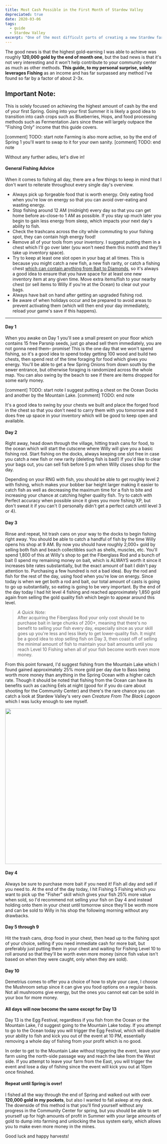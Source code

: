 ```yaml
---
title: Most Cash Possible in the First Month of Stardew Valley
depreciated: true
date: 2020-03-06
tags:
  - guide
  - Stardew Valley
excerpt: "One of the most difficult parts of creating a new Stardew farm is the lack of funds, so I set a goal to try and determine how much money I could get during the very first month. The good news is that the highest gold-earning I was able to achieve was roughly <b>120,000 gold by the end</b> of the first month."
---
```


The good news is that the highest gold-earning I was able to achieve was roughly **120,000 gold by the end of month one**, but the bad news is that it's not very interesting and it won't help contribute to your community center as much as other methods. **This guide, to my personal surprise, solely leverages Fishing** as an income and has far surpassed any method I've found so far by a factor of about 2-3x.

## Important Note:
This is solely focused on achieving the highest amount of cash by the end of your first Spring. Going into your first Summer it is likely a good idea to transition into cash crops such as Blueberries, Hops, and food processing methods such as Fermentation Jars since these will largely outpace the "Fishing Only" income that this guide covers.

[comment] TODO: start note
Farming is also more active, so by the end of Spring 1 you'll want to swap to it for your own sanity.
[comment] TODO: end note

Without any further adieu, let's dive in!

#### General Fishing Advice
When it comes to fishing all day, there are a few things to keep in mind that I don't want to reiterate throughout every single day's overview.

- Always pick up forgeable food that is worth energy. Only eating food when you're low on energy so that you can avoid over-eating and wasting energy.
- Stop fishing around 12 AM (midnight) every day so that you can get home before as-close-to 1 AM as possible. If you stay up much later you begin to gain less energy from sleep, which impacts your next day's ability to fish.
- Check the trashcans across the city while commuting to your fishing spot, they can contain high energy food!
- Remove all of your tools from your inventory. I suggest putting them in a chest which I'll go over later (you won't need them this month and they'll take up inventory space).
- Try to keep at least one slot open in your bag at all times. This is because you might catch a new fish, a new fish rarity, or catch a fishing chest <a href="https://stardewvalleywiki.com/Fishing#Treasure_Chests" target="_blank" rel="noopener">which can contain anything from Bait to Diamonds</a>, so it's always a good idea to ensure that you have space for at least one new inventory item at any given time. Move extra items/fish to your nearby chest (or sell items to Willy if you're at the Ocean) to clear out your bags.
- Always have bait on hand after getting an upgraded fishing rod.
- Be aware of when holidays occur and be prepared to avoid areas to prevent activating them (which will then end your day immediately, reload your game's save if this happens).

***

#### Day 1
When you awake on Day 1 you'll see a small present on your floor which contains 15 free Parsnip seeds, just go ahead sell them immediately, you are not gonna need them– promise! This is the one day that we won't spend fishing, so it's a good idea to spend today getting 100 wood and build two chests, then spend rest of the time foraging for food which gives you energy. You'll be able to get a few Spring Onions from down south by the sewer entrance, but otherwise foraging is randomized across the whole map. You can also swing by the beach to see if there are items dropped for some early money.

[comment] TODO: start note
I suggest putting a chest on the Ocean Docks and another by the Mountain Lake.
[comment] TODO: end note

It's a good idea to swing by your chests we built and place the forged food in the chest so that you don't need to carry them with you tomorrow and it does free up space in your inventory which will be good to keep open and available.

#### Day 2
Right away, head down through the village, hitting trash cans for food, to the ocean which will start the cutscene where Willy will give you a basic fishing rod. Start fishing on the docks, always keeping one slot free in case you catch a new fish or new rarity (deleting fish is bad!) If you'd like to clear your bags out, you can sell fish before 5 pm when Willy closes shop for the day.

Depending on your RNG with fish, you should be able to get roughly level 2 with fishing, which makes your bobber bar height larger making it easier to catch fish as well as decreasing the maximum time for a fish to bite and increasing your chance at catching higher quality fish. Try to catch with Perfect accuracy when possible since it gives you more fishing XP, but don't sweat it if you can't (I personally didn't get a perfect catch until level 3 or 4).

#### Day 3
Rinse and repeat, hit trash cans on your way to the docks to begin fishing right away. You should be able to catch a handful of fish by the time Willy opens his shop at 9 AM. By now you should have roughly 2,000+ gold by selling both fish and beach collectibles such as shells, muscles, etc. You'll spend 1,800 of this at Willy's shop to get the Fiberglass Rod and a bunch of bait (I spend my remaining money on bait, which is ALWAYS worth it since it increases bite rates substantially, but the exact amount of bait I didn't pay attention to. Purchasing a few hundred is not a bad idea). Buy the rod and fish for the rest of the day, using food when you're low on energy. Since today is when we get both a rod and bait, our total amount of casts is going to go up substantially, so eating is going to be very important. By the end of the day today I had hit level 4 fishing and reached approximately 1,850 gold again from selling the gold quality fish which begin to appear around this level.

> *A Quick Note:* <br>After acquiring the Fiberglass Rod your only cost should be to purchase bait in large chunks of 200+, meaning that there's no benefit to selling your fish every day, especially since as your skill goes up you're less and less likely to get lower-quality fish. It might be a good idea to stop selling fish on Day 3, then coast off of selling the minimal amount of fish to maintain your bait amounts until you reach Level 10 Fishing when all of your fish become worth even more money.

From this point forward, I'd suggest fishing from the Mountain Lake which I found gained approximately 25% more gold per day due to Bass being worth more money than anything in the Spring Ocean with a higher catch rate. Though it should be noted that fishing from the Ocean can have its benefits such as caching Eels at night (good for if you do care about shooting for the Community Center) and there's the rare chance you can catch a look at Stardew Valley's very own *Creature From The Black Lagoon* which I was lucky enough to see myself.

<img class="size-full" src="http://hrothmar.com/wp-content/uploads/2019/05/sea-monster-1024x500.jpg" alt="" width="1024" height="500" />

#### Day 4
Always be sure to purchase more bait if you need it! Fish all day and sell if you need to. At the end of the day today, I hit Fishing 5 Fishing which you want to pick up the "Fisher" skill which gives your fish 25% more value when sold, so I'd recommend not selling your fish on Day 4 and instead holding onto them in your chest until tomorrow since they'll be worth more and can be sold to Willy in his shop the following morning without any drawbacks.

#### Day 5 through 9
Hit the trash cans, drop food in your chest, then head up to the fishing spot of your choice, selling if you need immediate cash for more bait, but preferably just putting them in your chest and waiting for Fishing Level 10 to roll around so that they'll be worth even more money (since fish value isn't based on when they were caught, only when they are sold).

#### Day 10
Demetrius comes to offer you a choice of how to style your cave, I choose the Mushroom setup since it can give you food options on a regular basis. Not all mushrooms give energy, but the ones you cannot eat can be sold in your box for more money.

#### All days will now become the same except for Day 13
Day 13 is the Egg Festival, regardless if you fish from the Ocean or the Mountain Lake, I'd suggest going to the Mountain Lake today. If you attempt to go to the Ocean today you will trigger the Egg Festival, which will disable your ability to fish and kick you out of the event at 10 PM, essentially removing a whole day of fishing from your profit which is no good.

In order to get to the Mountain Lake without triggering the event, leave your farm using the north-side passage way and reach the lake from the West side. If you attempt to leave your farm from the East, you will trigger the event and lose a day of fishing since the event will kick you out at 10pm once finished.

#### Repeat until Spring is over!
I fished all the way through the end of Spring and walked out with over **120,000 gold in my pockets**, but also I wanted to fall asleep at my desk. The downside of this method is that you'll find yourself without any progress in the Community Center for spring, but you should be able to set yourself up for high amounts of profit in Summer with your large amounts of gold to dump into farming and unlocking the bus system early, which allows you to make even more money in the mines.

Good luck and happy harvests!